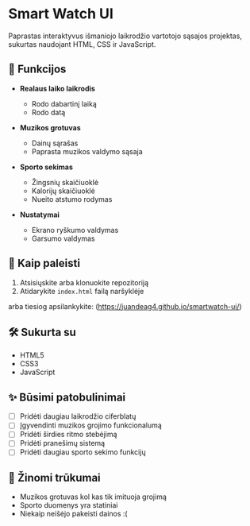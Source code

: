 # Smart Watch UI

Paprastas interaktyvus išmaniojo laikrodžio vartotojo sąsajos projektas, sukurtas naudojant HTML, CSS ir JavaScript.

## 🌟 Funkcijos

- **Realaus laiko laikrodis**
  - Rodo dabartinį laiką
  - Rodo datą
  
- **Muzikos grotuvas**
  - Dainų sąrašas
  - Paprasta muzikos valdymo sąsaja

- **Sporto sekimas**
  - Žingsnių skaičiuoklė
  - Kalorijų skaičiuoklė
  - Nueito atstumo rodymas

- **Nustatymai**
  - Ekrano ryškumo valdymas
  - Garsumo valdymas

## 🚀 Kaip paleisti

1. Atsisiųskite arba klonuokite repozitoriją
2. Atidarykite `index.html` failą naršyklėje

arba tiesiog apsilankykite: (https://juandeag4.github.io/smartwatch-ui/)

## 🛠️ Sukurta su

- HTML5
- CSS3
- JavaScript



## ✨ Būsimi patobulinimai

- [ ] Pridėti daugiau laikrodžio ciferblatų
- [ ] Įgyvendinti muzikos grojimo funkcionalumą
- [ ] Pridėti širdies ritmo stebėjimą
- [ ] Pridėti pranešimų sistemą
- [ ] Pridėti daugiau sporto sekimo funkcijų

## 🤔 Žinomi trūkumai

- Muzikos grotuvas kol kas tik imituoja grojimą
- Sporto duomenys yra statiniai
- Niekaip neišėjo pakeisti dainos :(
